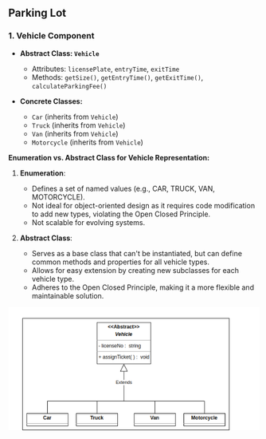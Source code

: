 ## Parking Lot
### 1. **Vehicle Component**
   - **Abstract Class: `Vehicle`**
     - Attributes: `licensePlate`, `entryTime`, `exitTime`
     - Methods: `getSize()`, `getEntryTime()`, `getExitTime()`, `calculateParkingFee()`
   
   - **Concrete Classes:**
     - `Car` (inherits from `Vehicle`)
     - `Truck` (inherits from `Vehicle`)
     - `Van` (inherits from `Vehicle`)
     - `Motorcycle` (inherits from `Vehicle`)


**Enumeration vs. Abstract Class for Vehicle Representation:**

1. **Enumeration**:
   - Defines a set of named values (e.g., CAR, TRUCK, VAN, MOTORCYCLE).
   - Not ideal for object-oriented design as it requires code modification to add new types, violating the Open Closed Principle.
   - Not scalable for evolving systems.

2. **Abstract Class**:
   - Serves as a base class that can't be instantiated, but can define common methods and properties for all vehicle types.
   - Allows for easy extension by creating new subclasses for each vehicle type.
   - Adheres to the Open Closed Principle, making it a more flexible and maintainable solution.

![alt text](https://github.com/madhavkosi/designPatterningolang/blob/main/designpattern/photos/vehicle.png)
